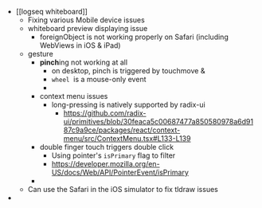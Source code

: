 - [[logseq whiteboard]]
	- Fixing various Mobile device issues
	- whiteboard preview displaying issue
		- foreignObject is not working properly on Safari (including WebViews in iOS & iPad)
	- gesture
		- **pinch**ing not working at all
			- on desktop, pinch is triggered by touchmove &
			- `wheel`  is a mouse-only event
			-
		- context menu issues
			- long-pressing is natively supported by radix-ui
				- https://github.com/radix-ui/primitives/blob/30feaca5c00687477a850580978a6d9187c9a9ce/packages/react/context-menu/src/ContextMenu.tsx#L133-L139
		- double finger touch triggers double click
			- Using pointer's `isPrimary` flag to filter
			- https://developer.mozilla.org/en-US/docs/Web/API/PointerEvent/isPrimary
		-
	- Can use the Safari in the iOS simulator to fix tldraw issues
-